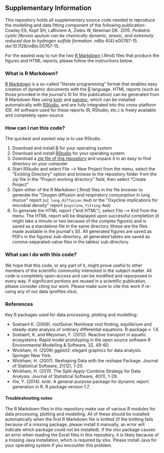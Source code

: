 ## Supplementary Information

This repository holds all supplementary source code needed to reproduce the modelling and data fitting component of the following publication: Cowley ES, Kopf SH, LaRiviere A, Ziebis W, Newman DK. 2015. *Pediatric cystic fibrosis sputum can be chemically dynamic, anoxic, and extremely reduced due to hydrogen sulfide formation*. mBio 6(4):e00767-15. doi:10.1128/mBio.00767-15.

For the easiest way to run the two [R Markdown](http://rmarkdown.rstudio.com/) (.Rmd) files that produce the figures and HTML reports, please follow the instructions below.

### What is R Markdown?

[R Markdown](http://rmarkdown.rstudio.com/) is a so-called "literate programming" format that enables easy creation of dynamic documents with the [R](http://www.r-project.org/) language. HTML reports (such as those provided in the journal's SI for this publication) can be generated from R Markdown files using [knitr](http://yihui.name/knitr/) and [pandoc](http://johnmacfarlane.net/pandoc/), which can be installed automatically with [RStudio](http://www.rstudio.com/), and are fully integrated into this cross-platform IDE. All software used for these reports (R, RStudio, etc.) is freely available and completely open-source. 

### How can I run this code?

The quickest and easiest way is to use RStudio.

 1. Download and install [R](http://cran.rstudio.com/) for your operating system
 1. Download and install [RStudio](http://www.rstudio.com/products/rstudio/download/) for your operating system
 1. Download a [zip file of this repository](https://github.com/sebkopf/o2cf/archive/master.zip) and unpack it in an easy to find directory on your computer
 1. Start RStudio and select File --> New Project from the menu, select the "Existing Directory" option and browse to the repository folder from the zip file in the "Project working directory" field, then select "Create Project"
 1. Open either of the R Markdown (.Rmd) files in the file browser to generate the "Oxygen diffusion and respiratory consumption in lung mucus" report (```o2_lung_diffusion.Rmd```) or the "Oxycline implications for microbial density" report (```oxycline_fitting.Rmd```)
 1. To generate the HTML report ("knit HTML"), select File --> Knit from the menu. The HTML report will be displayed upon successful completion (it might take a minute or two because of the complex figures) and is saved as a standalone file in the same directory (these are the files made available in the journal's SI). All generated figures are saved as PDFs in the figures/ sub-directory, all generated tables are saved as comma-separated-value files in the tables/ sub-directory.
 
### What can I do with this code?

We hope that this code, or any part of it, might prove useful to other members of the scientific community interested in the subject matter. All code is completely open-access and can be modified and repurposed in every way. If significant portions are reused in a scientific publication, please consider citing our work. Please make sure to cite this work if re-using any of our data (profiles.xlsx).

### References

Key R packages used for data processing, plotting and modelling:

 - Soetaert K. (2009). rootSolve: Nonlinear root finding, equilibrium and steady-state analysis of ordinary
  differential equations. R-package v. 1.6
 - Soetaert, K. and Meysman, F. (2012). Reactive transport in aquatic ecosystems: Rapid model
  prototyping in the open source software R Environmental Modelling & Software, 32, 49-60.
 - Wickham, H. (2009) ggplot2: elegant graphics for data analysis. Springer New York.
 - Wickham, H. (2007). Reshaping Data with the reshape Package. Journal of Statistical Software, 21(12),
  1-20.
 - Wickham, H. (2011). The Split-Apply-Combine Strategy for Data Analysis. Journal of Statistical
  Software, 40(1), 1-29.
 - Xie, Y. (2014). knitr: A general-purpose package for dynamic report generation in R. R package version
  1.7.
  
#### Troubleshooting notes

The R Markdown files in this repository make use of various R modules for data processing, plotting and modelling. All of these should be installed automatically when the first R Markdown file is knitted (if the knitting fails because of a missing package, please install it manually, an error will indicate which package could not be installed). If the xlsx package causes an error when reading the Excel files in this repository, it is likely because of a missing Java installation, which is required by xlsx. Please install Java for your operating system if you encounter this problem.
 
